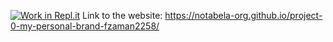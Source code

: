 [![Work in Repl.it](https://classroom.github.com/assets/work-in-replit-14baed9a392b3a25080506f3b7b6d57f295ec2978f6f33ec97e36a161684cbe9.svg)](https://classroom.github.com/online_ide?assignment_repo_id=4162179&assignment_repo_type=AssignmentRepo)
Link to the website: https://notabela-org.github.io/project-0-my-personal-brand-fzaman2258/
